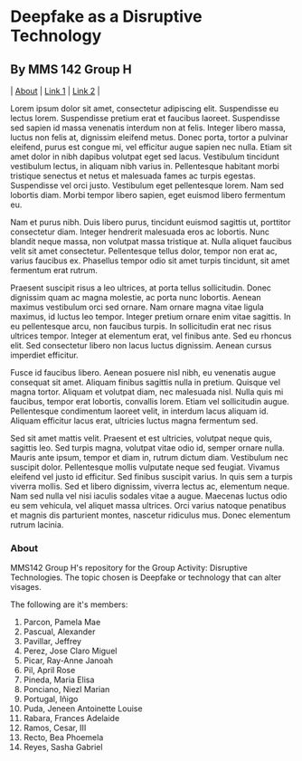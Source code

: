 # Deepfake as a Disruptive Technology
## By MMS 142 Group H

| [About](#about) | [Link 1](article.md) | [Link 2]() |


Lorem ipsum dolor sit amet, consectetur adipiscing elit. Suspendisse eu lectus lorem. Suspendisse pretium erat et faucibus laoreet. Suspendisse sed sapien id massa venenatis interdum non at felis. Integer libero massa, luctus non felis at, dignissim eleifend metus. Donec porta, tortor a pulvinar eleifend, purus est congue mi, vel efficitur augue sapien nec nulla. Etiam sit amet dolor in nibh dapibus volutpat eget sed lacus. Vestibulum tincidunt vestibulum lectus, in aliquam nibh varius in. Pellentesque habitant morbi tristique senectus et netus et malesuada fames ac turpis egestas. Suspendisse vel orci justo. Vestibulum eget pellentesque lorem. Nam sed lobortis diam. Morbi tempor libero sapien, eget euismod libero fermentum eu.

Nam et purus nibh. Duis libero purus, tincidunt euismod sagittis ut, porttitor consectetur diam. Integer hendrerit malesuada eros ac lobortis. Nunc blandit neque massa, non volutpat massa tristique at. Nulla aliquet faucibus velit sit amet consectetur. Pellentesque tellus dolor, tempor non erat ac, varius faucibus ex. Phasellus tempor odio sit amet turpis tincidunt, sit amet fermentum erat rutrum.

Praesent suscipit risus a leo ultrices, at porta tellus sollicitudin. Donec dignissim quam ac magna molestie, ac porta nunc lobortis. Aenean maximus vestibulum orci sed ornare. Nam ornare magna vitae ligula maximus, id luctus leo tempor. Integer pretium ornare enim vitae sagittis. In eu pellentesque arcu, non faucibus turpis. In sollicitudin erat nec risus ultrices tempor. Integer at elementum erat, vel finibus ante. Sed eu rhoncus elit. Sed consectetur libero non lacus luctus dignissim. Aenean cursus imperdiet efficitur.

Fusce id faucibus libero. Aenean posuere nisl nibh, eu venenatis augue consequat sit amet. Aliquam finibus sagittis nulla in pretium. Quisque vel magna tortor. Aliquam et volutpat diam, nec malesuada nisl. Nulla quis mi faucibus, tempor erat lobortis, convallis lorem. Etiam vel sollicitudin augue. Pellentesque condimentum laoreet velit, in interdum lacus aliquam id. Aliquam efficitur lacus erat, ultricies luctus magna fermentum sed.

Sed sit amet mattis velit. Praesent et est ultricies, volutpat neque quis, sagittis leo. Sed turpis magna, volutpat vitae odio id, semper ornare nulla. Mauris ante ipsum, tempor et diam in, rutrum dictum diam. Vestibulum nec suscipit dolor. Pellentesque mollis vulputate neque sed feugiat. Vivamus eleifend vel justo id efficitur. Sed finibus suscipit varius. In quis sem a turpis viverra mollis. Sed et libero dignissim, viverra lectus ac, elementum neque. Nam sed nulla vel nisi iaculis sodales vitae a augue. Maecenas luctus odio eu sem vehicula, vel aliquet massa ultrices. Orci varius natoque penatibus et magnis dis parturient montes, nascetur ridiculus mus. Donec elementum rutrum lacinia.

### About

MMS142 Group H's repository for the Group Activity: Disruptive Technologies.
The topic chosen is Deepfake or technology that can alter visages.

The following are it's members:

1. Parcon, Pamela Mae
2.  Pascual, Alexander
3. Pavillar, Jeffrey
4. Perez, Jose Claro Miguel
5. Picar, Ray-Anne Janoah
6. Pil, April Rose
7. Pineda, Maria Elisa
8. Ponciano, Niezl Marian
9. Portugal, Iñigo
10. Puda, Jeneen Antoinette Louise
11. Rabara, Frances Adelaide
12. Ramos, Cesar, III
13. Recto, Bea Phoemela
14. Reyes, Sasha Gabriel

